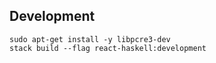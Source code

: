 ## Development

```
sudo apt-get install -y libpcre3-dev
stack build --flag react-haskell:development
```
